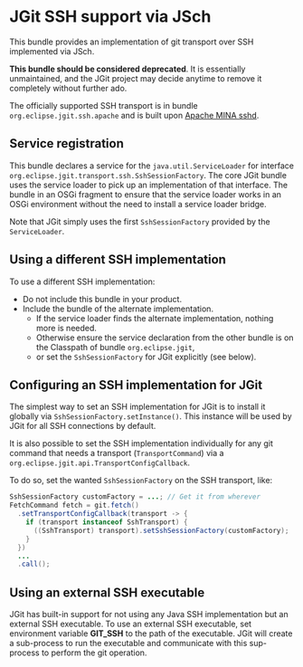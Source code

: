 # JGit SSH support via JSch

This bundle provides an implementation of git transport over SSH implemented via JSch.

**This bundle should be considered deprecated**. It is essentially unmaintained, and
the JGit project may decide anytime to remove it completely without further ado.

The officially supported SSH transport is in bundle `org.eclipse.jgit.ssh.apache` and is
built upon [Apache MINA sshd](https://mina.apache.org/sshd-project/).

## Service registration

This bundle declares a service for the `java.util.ServiceLoader` for interface
`org.eclipse.jgit.transport.ssh.SshSessionFactory`. The core JGit bundle uses the service
loader to pick up an implementation of that interface. The bundle in an OSGi fragment
to ensure that the service loader works in an OSGi environment without the need to
install a service loader bridge.

Note that JGit simply uses the first `SshSessionFactory` provided by the `ServiceLoader`.

## Using a different SSH implementation

To use a different SSH implementation:

* Do not include this bundle in your product.
* Include the bundle of the alternate implementation.
    * If the service loader finds the alternate implementation, nothing more is needed.
    * Otherwise ensure the service declaration from the other bundle is on the Classpath of bundle `org.eclipse.jgit`,
    * or set the `SshSessionFactory` for JGit explicitly (see below).

## Configuring an SSH implementation for JGit

The simplest way to set an SSH implementation for JGit is to install it globally via
`SshSessionFactory.setInstance()`. This instance will be used by JGit for all SSH
connections by default.

It is also possible to set the SSH implementation individually for any git command
that needs a transport (`TransportCommand`) via a `org.eclipse.jgit.api.TransportConfigCallback`.

To do so, set the wanted `SshSessionFactory` on the SSH transport, like:

```java
SshSessionFactory customFactory = ...; // Get it from wherever
FetchCommand fetch = git.fetch()
  .setTransportConfigCallback(transport -> {
    if (transport instanceof SshTransport) {
      ((SshTransport) transport).setSshSessionFactory(customFactory);
    }
  })
  ...
  .call();
```

## Using an external SSH executable

JGit has built-in support for not using any Java SSH implementation but an external SSH
executable. To use an external SSH executable, set environment variable **GIT_SSH** to
the path of the executable. JGit will create a sub-process to run the executable and
communicate with this sup-process to perform the git operation.
